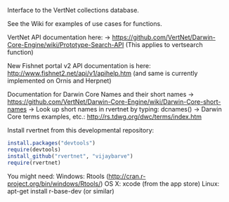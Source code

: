 Interface to the VertNet collections database. 

See the Wiki for examples of use cases for functions. 

VertNet API documentation here: 
-> https://github.com/VertNet/Darwin-Core-Engine/wiki/Prototype-Search-API
(This applies to vertsearch function)

New Fishnet portal v2 API documentation is here:
http://www.fishnet2.net/api/v1/apihelp.htm
(and same is currently implemented on Ornis and Herpnet)

Documentation for Darwin Core Names and their short names
-> https://github.com/VertNet/Darwin-Core-Engine/wiki/Darwin-Core-short-names
-> Look up short names in rvertnet by typing: dcnames()
-> Darwin Core terms examples, etc.: http://rs.tdwg.org/dwc/terms/index.htm

Install rvertnet from this developmental repository:

```R 
install.packages("devtools")
require(devtools)
install_github("rvertnet", "vijaybarve")
require(rvertnet)
```

You might need:
Windows: Rtools
(http://cran.r-project.org/bin/windows/Rtools/)
OS X: xcode
(from the app store)
Linux: apt-get install r-base-dev 
(or similar)